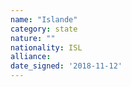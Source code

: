 ```yaml
---
name: "Islande"
category: state
nature: ""
nationality: ISL
alliance: 
date_signed: '2018-11-12'
---
```

    